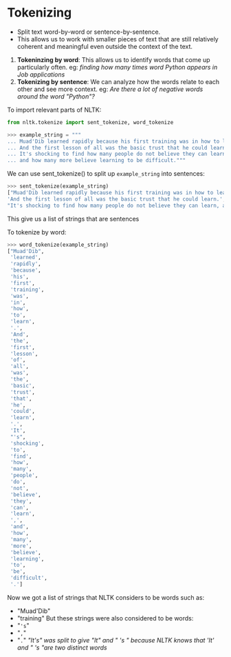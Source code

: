 # Tokenizing 
- Split text word-by-word or sentence-by-sentence. 
- This allows us to work with smaller pieces of text that are still relatively coherent and meaningful even outside the context of the text.
1. **Tokeninzing by word**:
	This allows us to identify words that come up particularly often.
	eg: *finding how many times word Python appears in Job applications*
2. **Tokenizing by sentence**:
	We can analyze how the words relate to each other and see more context.
	eg: *Are there a lot of negative words around the word "Python"?*


To import relevant parts of NLTK:
```python
from nltk.tokenize import sent_tokenize, word_tokenize
```

```python
>>> example_string = """
... Muad'Dib learned rapidly because his first training was in how to learn.
... And the first lesson of all was the basic trust that he could learn.
... It's shocking to find how many people do not believe they can learn,
... and how many more believe learning to be difficult."""
```

We can use sent_tokenize() to split up `example_string` into sentences:
```python
>>> sent_tokenize(example_string)
["Muad'Dib learned rapidly because his first training was in how to learn.",
'And the first lesson of all was the basic trust that he could learn.',
"It's shocking to find how many people do not believe they can learn, and how many more believe learning to be difficult."]
```
This give us a list of strings that are sentences

To tokenize by word:
```python
>>> word_tokenize(example_string)
["Muad'Dib",
 'learned',
 'rapidly',
 'because',
 'his',
 'first',
 'training',
 'was',
 'in',
 'how',
 'to',
 'learn',
 '.',
 'And',
 'the',
 'first',
 'lesson',
 'of',
 'all',
 'was',
 'the',
 'basic',
 'trust',
 'that',
 'he',
 'could',
 'learn',
 '.',
 'It',
 "'s",
 'shocking',
 'to',
 'find',
 'how',
 'many',
 'people',
 'do',
 'not',
 'believe',
 'they',
 'can',
 'learn',
 ',',
 'and',
 'how',
 'many',
 'more',
 'believe',
 'learning',
 'to',
 'be',
 'difficult',
 '.']
```
Now we got a list of strings that NLTK considers to be words such as:
- "Muad'Dib"
- "training"
But these strings were also considered to be words:
- "`'s`"
- "`,`"
- "`.`"
*"It's" was split to give "It" and " 's " because NLTK knows that 'It'  and " 's "are two distinct words*
